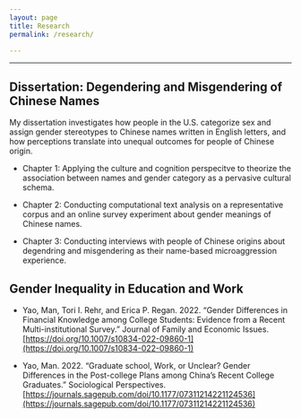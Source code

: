 ```yaml
---
layout: page
title: Research
permalink: /research/

---
```


---

## **Dissertation: Degendering and Misgendering of Chinese Names**

My dissertation investigates how people in the U.S. categorize sex and assign gender stereotypes to Chinese names written in English letters, and how perceptions translate into unequal outcomes for people of Chinese origin.

* Chapter 1: Applying the culture and cognition perspecitve to theorize the association between names and gender category as a pervasive cultural schema.

* Chapter 2: Conducting computational text analysis on a representative corpus and an online survey experiment about gender meanings of Chinese names.

* Chapter 3: Conducting interviews with people of Chinese origins about degendring and misgendering as their name-based microaggression experience.


## **Gender Inequality in Education and Work**

* Yao, Man, Tori I. Rehr, and Erica P. Regan. 2022. “Gender Differences in Financial Knowledge among College Students: Evidence from a Recent Multi-institutional Survey.” Journal of Family and Economic Issues. [https://doi.org/10.1007/s10834-022-09860-1](https://doi.org/10.1007/s10834-022-09860-1)

* Yao, Man. 2022. “Graduate school, Work, or Unclear? Gender Differences in the Post-college Plans among China’s Recent College Graduates.” Sociological Perspectives. [https://journals.sagepub.com/doi/10.1177/07311214221124536](https://journals.sagepub.com/doi/10.1177/07311214221124536)
